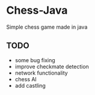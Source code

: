 # Chess-Java
Simple chess game made in java

## TODO
  - some bug fixing
  - improve checkmate detection
  - network functionality
  - chess AI
  - add castling 
